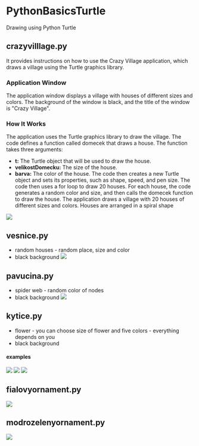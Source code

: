 # PythonBasicsTurtle
Drawing using Python Turtle

## crazyvilllage.py
It provides instructions on how to use the Crazy Village application, which draws a village using the Turtle graphics library.
### Application Window
The application window displays a village with houses of different sizes and colors. The background of the window is black, and the title of the window is "Crazy Village".
### How It Works
The application uses the Turtle graphics library to draw the village. The code defines a function called domecek that draws a house. The function takes three arguments:
- **t:** The Turtle object that will be used to draw the house.
- **velikostDomecku:** The size of the house.
- **barva:** The color of the house.
The code then creates a new Turtle object and sets its properties, such as shape, speed, and pen size. The code then uses a for loop to draw 20 houses. For each house, the code generates a random color and size, and then calls the domecek function to draw the house. The application draws a village with 20 houses of different sizes and colors. Houses are arranged in a spiral shape

![](https://github.com/hrosicka/PythonBasicsTurtle/blob/master/doc/CrazyVillage.png)

## vesnice.py
- random houses - random place, size and color
- black background
![](https://github.com/hrosicka/PythonBasicsTurtle/blob/master/doc/LevitatingVillage.png)

## pavucina.py
- spider web - random color of nodes
- black background
![](https://github.com/hrosicka/PythonBasicsTurtle/blob/master/doc/SpiderWeb.png)

## kytice.py
- flower - you can choose size of flower and five colors - everything depends on you
- black background
#### examples
![](https://github.com/hrosicka/PythonBasicsTurtle/blob/master/doc/Flower.png)
![](https://github.com/hrosicka/PythonBasicsTurtle/blob/master/doc/Flower2.png)
![](https://github.com/hrosicka/PythonBasicsTurtle/blob/master/doc/Flower3.png)

## fialovyornament.py
![](https://github.com/hrosicka/PythonBasicsTurtle/blob/master/doc/FialovyOrnament.png)

## modrozelenyornament.py
![](https://github.com/hrosicka/PythonBasicsTurtle/blob/master/doc/ModrozelenyOrnament.png)

